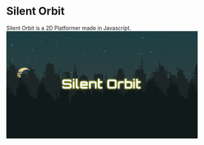 # Silent Orbit
Silent Orbit is a 2D Platformer made in Javascript. 
![Silent Orbit](./Silent%20Orbit.png)



